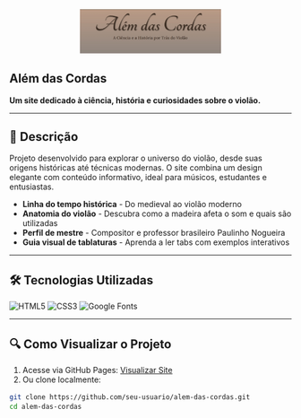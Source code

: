 <div align="center">
  <img src="fotos/alemdascordas.jpg" width="50%" alt="Logo"> 
</div>

## Além das Cordas 
**Um site dedicado à ciência, história e curiosidades sobre o violão.**

---

## 📌 Descrição
Projeto desenvolvido para explorar o universo do violão, desde suas origens históricas até técnicas modernas. O site combina um design elegante com conteúdo informativo, ideal para músicos, estudantes e entusiastas.

- **Linha do tempo histórica** - Do medieval ao violão moderno
- **Anatomia do violão** - Descubra como a madeira afeta o som e quais são utilizadas
- **Perfil de mestre** -   Compositor e professor brasileiro Paulinho Nogueira
- **Guia visual de tablaturas** - Aprenda a ler tabs com exemplos interativos

---

## 🛠️ Tecnologias Utilizadas
![HTML5](https://img.shields.io/badge/HTML5-E34F26?style=for-the-badge&logo=html5&logoColor=white)
![CSS3](https://img.shields.io/badge/CSS3-1572B6?style=for-the-badge&logo=css3&logoColor=white)
![Google Fonts](https://img.shields.io/badge/Google_Fonts-4285F4?style=for-the-badge&logo=google-fonts&logoColor=white)

---

## 🔍 Como Visualizar o Projeto
1. Acesse via GitHub Pages: [Visualizar Site](https://gabrielpree.github.io/alemDasCordas/)
2. Ou clone localmente:
```bash
git clone https://github.com/seu-usuario/alem-das-cordas.git
cd alem-das-cordas
